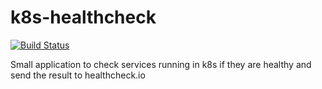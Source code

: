 # k8s-healthcheck

[![Build Status](https://ci.andrewmellen.org/api/badges/mellena1/k8s-healthcheck/status.svg)](https://ci.andrewmellen.org/mellena1/k8s-healthcheck)

Small application to check services running in k8s if they are healthy and send the result to healthcheck.io
